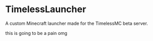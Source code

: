 # TimelessLauncher
A custom Minecraft launcher made for the TimelessMC beta server.

this is going to be a pain omg
